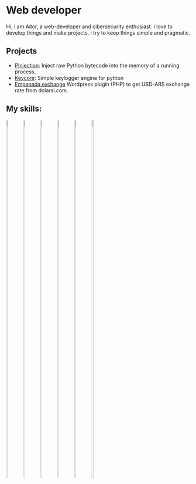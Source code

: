 # Web developer

Hi, i am Aitor, a web-developer and cibersecurity enthusiast. I love to develop things and make projects, i try to keep things simple and pragmatic.

## Projects

  - [PInjection](https://www.github.com/torswq/PInjection): Inject raw Python bytecode into the memory of a running process.
  - [Keycore](https://www.github.com/torswq/keycore): Simple keylogger engine for python
  - [Empanada exchange](https://www.github.com/torswq/empanada-exchange) Wordpress plugin (PHP) to get USD-ARS exchange rate from dolarsi.com.
 
## My skills:
<p align="">
<img width="8.5%" height= "50%" src="https://cdn.icon-icons.com/icons2/112/PNG/512/python_18894.png">
<img width="8.5%" height="50%" src="https://cdn.icon-icons.com/icons2/2415/PNG/512/html_original_wordmark_logo_icon_146478.png" >
<img width="8.5%" height="50%" src="https://cdn.icon-icons.com/icons2/2415/PNG/512/css_original_wordmark_logo_icon_146576.png">
<img width="8.5%" height= "50%" src="https://cdn.icon-icons.com/icons2/2108/PNG/512/php_icon_130857.png">
<img width="8.5%" height= "50%" src="https://cdn.icon-icons.com/icons2/2108/PNG/512/javascript_icon_130900.png">
<img width="10.5%" height= "50%" src="https://cdn.icon-icons.com/icons2/2415/PNG/512/django_plain_logo_icon_146558.png"></p>
